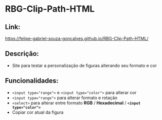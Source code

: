 # RBG-Clip-Path-HTML

## Link:
https://felipe-gabriel-souza-goncalves.github.io/RBG-Clip-Path-HTML/

## Descrição:
- Site para testar a personalização de figuras alterando seu formato e cor
  
## Funcionalidades:
- ```<input type="range">``` e ```<input type="color">``` para alterar cor
- ```<input type="range">``` para alterar formato e rotação
- ```<select>``` para alterar entre formato **RGB** / **Hexadecimal** / **```<input type="color">```**
- Copiar cor atual da figura

